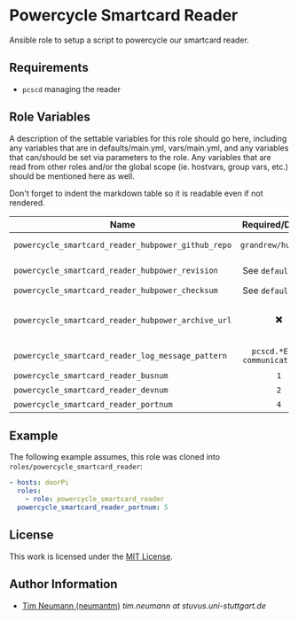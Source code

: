 # Powercycle Smartcard Reader

Ansible role to setup a script to powercycle our smartcard reader.

## Requirements

- `pcscd` managing the reader

## Role Variables

A description of the settable variables for this role should go here, including any variables that are in defaults/main.yml, vars/main.yml, and any variables that can/should be set via parameters to the role.
Any variables that are read from other roles and/or the global scope (ie. hostvars, group vars, etc.) should be mentioned here as well.

Don't forget to indent the markdown table so it is readable even if not rendered.

| Name                                               |        Required/Default         | Description                                                                                                                          |
| -------------------------------------------------- | :-----------------------------: | ------------------------------------------------------------------------------------------------------------------------------------ |
| `powercycle_smartcard_reader_hubpower_github_repo` |       `grandrew/hubpower`       | The github repo from which to get the hubpower source code.                                                                          |
| `powercycle_smartcard_reader_hubpower_revision`    |       See `default.yaml`        | The revision of the repo from which to get the hubpower source code.                                                                 |
| `powercycle_smartcard_reader_hubpower_checksum`    |       See `default.yaml`        | The checksum of the hubpower source archiv.                                                                                          |
| `powercycle_smartcard_reader_hubpower_archive_url` |    :heavy_multiplication_x:     | Overwrite the url for the source archive of hubpower. If this is used `powercycle_smartcard_reader_hubpower_github_repo` is ignored. |
| `powercycle_smartcard_reader_log_message_pattern`  | `pcscd.*Error communicating to` | The regex to match log messages with to detect when a restart is required. ,                                                         |
| `powercycle_smartcard_reader_busnum`               |               `1`               | The bus number of the reader on the USB.                                                                                             |
| `powercycle_smartcard_reader_devnum`               |               `2`               | The device number of the reader on the USB.                                                                                          |
| `powercycle_smartcard_reader_portnum`              |               `4`               | The port number of the reader on the USB.                                                                                            |

## Example

The following example assumes, this role was cloned into `roles/powercycle_smartcard_reader`:

```yml
- hosts: doorPi
  roles:
    - role: powercycle_smartcard_reader
  powercycle_smartcard_reader_portnum: 5
```

## License

This work is licensed under the [MIT License](./LICENSE).

## Author Information

- [Tim Neumann (neumantm)](https://github.com/neumantm) _tim.neumann at stuvus.uni-stuttgart.de_
